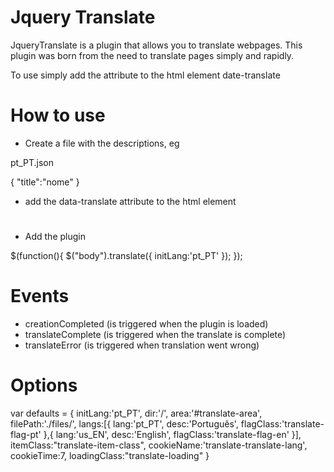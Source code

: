 # Jquery Translate #

JqueryTranslate is a plugin that allows you to translate webpages.
This plugin was born from the need to translate pages simply and rapidly.

To use simply add the attribute to the html element date-translate

<h1 data-translate="title"></h1>


How to use
==========


* Create a file with the descriptions, eg

pt_PT.json

{
  "title":"nome"
}

* add the data-translate attribute to the html element

<h1 data-translate="title"></h1>

* Add the plugin

 $(function(){
    $("body").translate({
      initLang:'pt_PT'
    });
  });


Events
==========

* creationCompleted (is triggered when the plugin is loaded)
* translateComplete (is triggered when the translate is complete)
* translateError    (is triggered when translation went wrong)

Options
==========

  var defaults = {
    initLang:'pt_PT',
    dir:'/',
    area:'#translate-area',
    filePath:'./files/',
    langs:[{
      lang:'pt_PT',
      desc:'Português',
      flagClass:'translate-flag-pt'
    },{
      lang:'us_EN',
      desc:'English',
      flagClass:'translate-flag-en'
    }],
    itemClass:"translate-item-class",
    cookieName:'translate-translate-lang',
    cookieTime:7,
    loadingClass:"translate-loading"
  }